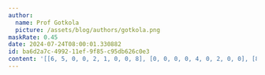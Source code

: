 ```yaml
---
author:
  name: Prof Gotkola
  picture: /assets/blog/authors/gotkola.png
maskRate: 0.45
date: 2024-07-24T08:00:01.330882
id: ba6d2a7c-4992-11ef-9f85-c95db626c0e3
content: '[[6, 5, 0, 0, 2, 1, 0, 0, 8], [0, 0, 0, 0, 4, 0, 2, 0, 0], [8, 4, 2, 0, 7, 9, 6, 0, 1], [0, 0, 6, 0, 1, 0, 0, 8, 3], [0, 8, 9, 0, 3, 5, 4, 0, 6], [3, 7, 4, 6, 0, 0, 0, 1, 0], [2, 0, 0, 0, 6, 3, 8, 9, 7], [0, 0, 8, 0, 9, 0, 3, 5, 2], [7, 9, 3, 2, 0, 0, 1, 0, 0]]'
---
```

